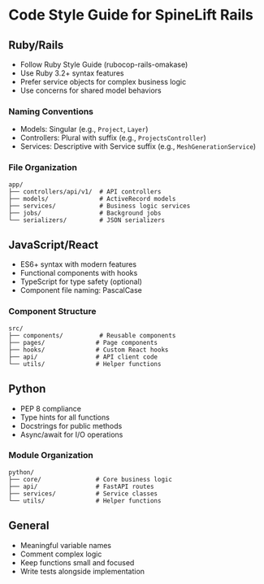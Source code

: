# Code Style Guide for SpineLift Rails

## Ruby/Rails
- Follow Ruby Style Guide (rubocop-rails-omakase)
- Use Ruby 3.2+ syntax features
- Prefer service objects for complex business logic
- Use concerns for shared model behaviors

### Naming Conventions
- Models: Singular (e.g., `Project`, `Layer`)
- Controllers: Plural with suffix (e.g., `ProjectsController`)
- Services: Descriptive with Service suffix (e.g., `MeshGenerationService`)

### File Organization
```
app/
├── controllers/api/v1/  # API controllers
├── models/              # ActiveRecord models
├── services/            # Business logic services
├── jobs/                # Background jobs
└── serializers/         # JSON serializers
```

## JavaScript/React
- ES6+ syntax with modern features
- Functional components with hooks
- TypeScript for type safety (optional)
- Component file naming: PascalCase

### Component Structure
```
src/
├── components/          # Reusable components
├── pages/              # Page components
├── hooks/              # Custom React hooks
├── api/                # API client code
└── utils/              # Helper functions
```

## Python
- PEP 8 compliance
- Type hints for all functions
- Docstrings for public methods
- Async/await for I/O operations

### Module Organization
```
python/
├── core/               # Core business logic
├── api/                # FastAPI routes
├── services/           # Service classes
└── utils/              # Helper functions
```

## General
- Meaningful variable names
- Comment complex logic
- Keep functions small and focused
- Write tests alongside implementation